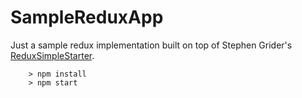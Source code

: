 # SampleReduxApp

Just a sample redux implementation built on top of Stephen Grider's [ReduxSimpleStarter](http://github.com/StephenGrider/ReduxSimpleStarter).

```
	> npm install
	> npm start
```
